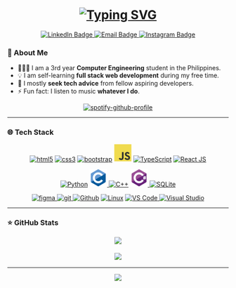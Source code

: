 <div align="center">
  
# [![Typing SVG](https://readme-typing-svg.demolab.com?font=Fira+Code&weight=800&size=40&pause=1000&width=435&lines=Hello+there,+friends!;How+are+you+doing%3F)](https://git.io/typing-svg)

  <a href="https://www.linkedin.com/in/ivan-suralta/">
    <img src="https://img.shields.io/badge/LinkedIn-blue?style=for-the-badge&logo=linkedin&logoColor=white" alt="LinkedIn Badge"/>
  </a>
  <a href="mailto:ivangsuralta@gmail.com">
    <img src="https://img.shields.io/badge/Email-white?style=for-the-badge&logo=gmail&logoColor=black" alt="Email Badge"/>
  </a>
  <a href="https://www.instagram.com/itsivansuralta/">
    <img src="https://img.shields.io/badge/Instagram-red?style=for-the-badge&logo=instagram&logoColor=white" alt="Instagram Badge"/>
  </a>

</div>


### 🚀 About Me 

- 🧑🏻‍💻 I am a 3rd year **Computer Engineering** student in the Philippines. 
- 💡 I am self-learning **full stack web development** during my free time.
- 🤔 I mostly **seek tech advice** from fellow aspiring developers.
- ⚡ Fun fact: I listen to music **whatever I do**.

<div align="center">
  
[![spotify-github-profile](https://spotify-github-profile.vercel.app/api/view?uid=31enybnksziru7ot67ufytzkgtpa&cover_image=true&theme=natemoo-re&show_offline=false&background_color=121212&interchange=true&bar_color=53b14f&bar_color_cover=false)](https://spotify-github-profile.vercel.app/api/view?uid=31enybnksziru7ot67ufytzkgtpa&redirect=true)
</div>

<hr/>

### 🌐 Tech Stack

<p align="center"> 
  <a href="https://www.w3schools.com/html/" target="_blank" rel="noreferrer"><img src="https://cdn.jsdelivr.net/gh/devicons/devicon/icons/html5/html5-original.svg" alt="html5" width="40" height="40"/></a>
  <a href="https://www.w3.org/css/" target="_blank" rel="noreferrer"><img src="https://cdn.jsdelivr.net/gh/devicons/devicon/icons/css3/css3-original.svg" alt="css3" width="40" height="40"/></a>
  <a href="https://getbootstrap.com" target="_blank" rel="noreferrer"><img src="https://cdn.jsdelivr.net/gh/devicons/devicon/icons/bootstrap/bootstrap-original.svg" alt="bootstrap" width="40" height="40"/></a>
  <a href="https://developer.mozilla.org/en-US/docs/Web/JavaScript" target="_blank" rel="noreferrer"><img src="https://raw.githubusercontent.com/devicons/devicon/master/icons/javascript/javascript-original.svg" alt="javascript" width="40" height="40"/></a>
  <a href="https://www.typescriptlang.org/" target="_blank" rel="noreferrer"><img src="https://cdn.jsdelivr.net/gh/devicons/devicon/icons/typescript/typescript-original.svg" alt="TypeScript" width="40" height="40"/></a>
  <a href="https://react.dev/" target="_blank" rel="noreferrer"><img src="https://cdn.jsdelivr.net/gh/devicons/devicon/icons/react/react-original.svg" alt="React JS" width="40" height="40"/></a>
 </p>
 <p align="center">
  <a href="https://www.python.org/" target="_blank" rel="noreferrer"><img src="https://cdn.jsdelivr.net/gh/devicons/devicon/icons/python/python-original.svg" alt="Python" width="40" height="40"></a>
   <a href="https://www.cprogramming.com/" target="_blank" rel="noreferrer"> <img src="https://raw.githubusercontent.com/devicons/devicon/master/icons/c/c-original.svg" alt="c" width="40" height="40"/> </a>
   <a href="https://www.w3schools.com/cpp/default.asp" target="_blank" rel="noreferrer"><img src="https://cdn.jsdelivr.net/gh/devicons/devicon/icons/cplusplus/cplusplus-original.svg" alt="C++" width="40" height="40" /></a>
   <a href="https://www.w3schools.com/cs/" target="_blank" rel="noreferrer"> <img src="https://raw.githubusercontent.com/devicons/devicon/master/icons/csharp/csharp-original.svg" alt="csharp" width="40" height="40"/> </a>
   <a href="https://www.sqlite.org/index.html" target="_blank" rel="noreferrer"><img src="https://cdn.jsdelivr.net/gh/devicons/devicon/icons/sqlite/sqlite-original.svg" alt="SQLite" width="40" height="40"/></a>
</p>
<p align="center">
<a href="https://www.figma.com/" target="_blank" rel="noreferrer"> <img src="https://www.vectorlogo.zone/logos/figma/figma-icon.svg" alt="figma" width="40" height="40"/> </a>
   <a href="https://git-scm.com/" target="_blank" rel="noreferrer"> <img src="https://www.vectorlogo.zone/logos/git-scm/git-scm-icon.svg" alt="git" width="40" height="40"/> </a>
   <a href="https://github.com/" target="_blank" rel="noreferrer"><img src='https://img.icons8.com/?id=akG4VRhAoSii&size=2x&color=000000' alt='Github' width="40" height="40"></a>
   <a href="https://www.linux.org/forums/#linux-tutorials.122" target="_blank" rel="noreferrer"><img src="https://cdn.jsdelivr.net/gh/devicons/devicon/icons/linux/linux-original.svg" alt="Linux" width="40" height="40"/></a>
   <a href="https://code.visualstudio.com/" target="_blank" rel="noreferrer"><img src='https://img.icons8.com/?id=9OGIyU8hrxW5&size=2x&color=000000' alt='VS Code' width="40" height="40"> </a>
   <a href="https://visualstudio.microsoft.com/" target="_blank" rel="noreferrer"><img src="https://cdn.jsdelivr.net/gh/devicons/devicon/icons/visualstudio/visualstudio-plain.svg" alt="Visual Studio" width="40" height="40"  /></a>
</p>

<hr/>

### ⭐ GitHub Stats

<div align="center">
  <a href="https://github.com/ivanovich18">
    <img height="200" src="https://github-readme-streak-stats.herokuapp.com?user=ivanovich18&theme=dark&date_format=M%20j%5B%2C%20Y%5D&card_width=467"/>
  </a>
  <br/><br/>
  <a href="https://github.com/ivanovich18">
    <img height="200" src="https://github-readme-stats.vercel.app/api?username=ivanovich18&show_icons=true&theme=dark&title_color=fff&text_color=fff&icon_color=fb8c00&include_all_commits=true&rank_icon=percentile"/>
  </a>
</div>

<hr/>

<div align="center">

![](https://komarev.com/ghpvc/?username=ivanovich18&style=for-the-badge)
  
</div>

<!--
  </a>
</div>
<a href="https://github.com/ivanovich18">
  <img height=200 align="center" src="https://github-readme-stats.vercel.app/api?username=ivanovich18&show_icons=true&theme=transparent&title_color=fff&text_color=fff&icon_color=fff&include_all_commits=true&rank_icon=percentile"/>
</a>
<a href="https://github.com/ivanovich18">
  <img height=200 align="center" src="https://github-readme-stats.vercel.app/api/top-langs/?username=ivanovich18&show_icons=true&theme=transparent&title_color=fff&text_color=fff&icon_color=fff&layout=compact"/>
</a> 

<!--

[![Ivan's GitHub stats](https://github-readme-stats.vercel.app/api?username=ivanovich18&show_icons=true&theme=transparent&title_color=fff&text_color=fff&icon_color=fff&include_all_commits=true&rank_icon=percentile)](https://github.com/ivanovich18)

[![Ivan's Top Languages](https://github-readme-stats.vercel.app/api/top-langs/?username=ivanovich18&show_icons=true&theme=transparent&title_color=fff&text_color=fff&icon_color=fff&layout=compact)](https://github.com/ivanovich18)

-->
<!--
**ivanovich18/ivanovich18** is a ✨ _special_ ✨ repository because its `README.md` (this file) appears on your GitHub profile.

Here are some ideas to get you started:

- 🔭 I’m currently working on ...
- 🌱 I’m currently learning ...
- 👯 I’m looking to collaborate on ...
- 🤔 I’m looking for help with ...
- 💬 Ask me about ...
- 📫 How to reach me: ...
- 😄 Pronouns: ...
- ⚡ Fun fact: ...
-->
